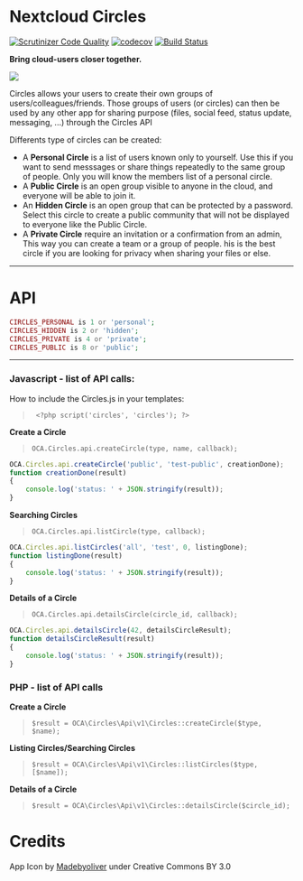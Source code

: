 # Nextcloud Circles

[![Scrutinizer Code Quality](https://scrutinizer-ci.com/g/nextcloud/circles/badges/quality-score.png?b=master)](https://scrutinizer-ci.com/g/nextcloud/circles/?branch=master)
[![codecov](https://codecov.io/gh/nextcloud/circles/branch/master/graph/badge.svg)](https://codecov.io/gh/nextcloud/circles)
[![Build Status](https://drone.nextcloud.com/api/badges/nextcloud/circles/status.svg)](https://drone.nextcloud.com/nextcloud/circles)

**Bring cloud-users closer together.**

![](https://raw.githubusercontent.com/nextcloud/circles/master/screenshots/1.png)

Circles allows your users to create their own groups of users/colleagues/friends. 
Those groups of users (or circles) can then be used by any other app for sharing purpose 
(files, social feed, status update, messaging, ...) through the Circles API

Differents type of circles can be created:


- A **Personal Circle** is a list of users known only to yourself. 
Use this if you want to send messsages or share things repeatedly to the same group of people. 
Only you will know the members list of a personal circle.
- A **Public Circle** is an open group visible to anyone in the cloud, and everyone will be able to join it. 
- An **Hidden Circle** is an open group that can be protected by a password. 
Select this circle to create a public community that will not be displayed to everyone like the Public Circle.
- A **Private Circle** require an invitation or a confirmation from an admin, This way you can create a team or a group of people.
his is the best circle if you are looking for privacy when sharing your files or else.

***
# API

```php
CIRCLES_PERSONAL is 1 or 'personal';
CIRCLES_HIDDEN is 2 or 'hidden';
CIRCLES_PRIVATE is 4 or 'private';
CIRCLES_PUBLIC is 8 or 'public';
```
***



### Javascript - list of API calls:

How to include the Circles.js in your templates:
>      <?php script('circles', 'circles'); ?>



**Create a Circle**
>     OCA.Circles.api.createCircle(type, name, callback);
```javascript
OCA.Circles.api.createCircle('public', 'test-public', creationDone);
function creationDone(result)
{
	console.log('status: ' + JSON.stringify(result));
}     
```




**Searching Circles**
>     OCA.Circles.api.listCircle(type, callback);
```javascript
OCA.Circles.api.listCircles('all', 'test', 0, listingDone);
function listingDone(result)
{
	console.log('status: ' + JSON.stringify(result));
}     
```



**Details of a Circle**
>     OCA.Circles.api.detailsCircle(circle_id, callback);
```javascript
OCA.Circles.api.detailsCircle(42, detailsCircleResult);
function detailsCircleResult(result)
{
	console.log('status: ' + JSON.stringify(result));
}     
```





### PHP - list of API calls

**Create a Circle**
>     $result = OCA\Circles\Api\v1\Circles::createCircle($type, $name);



**Listing Circles/Searching Circles**
>     $result = OCA\Circles\Api\v1\Circles::listCircles($type, [$name]);



**Details of a Circle**
>     $result = OCA\Circles\Api\v1\Circles::detailsCircle($circle_id);


# Credits

App Icon by [Madebyoliver](http://www.flaticon.com/authors/madebyoliver) under Creative Commons BY 3.0
